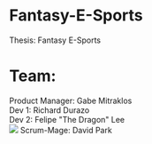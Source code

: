 # Fantasy-E-Sports
Thesis: Fantasy E-Sports

# Team:
Product Manager: Gabe Mitraklos <br />
Dev 1: Richard Durazo <br />
Dev 2: Felipe "The Dragon" Lee <br />
<img src="http://www.criticalhit.net/images/2016/05/Old-man.jpg" />
Scrum-Mage: David Park 
